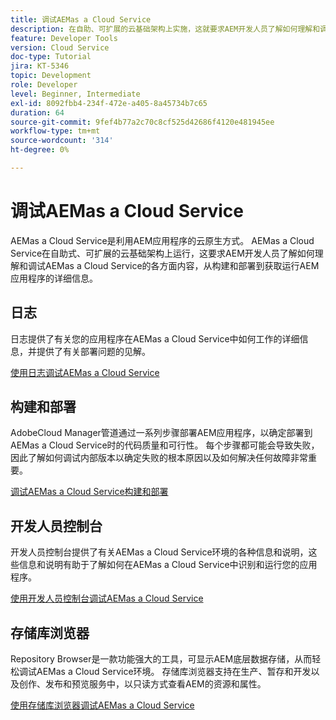 ```yaml
---
title: 调试AEMas a Cloud Service
description: 在自助、可扩展的云基础架构上实施，这就要求AEM开发人员了解如何理解和调试AEMas a Cloud Service的各个方面，从构建和部署到获取运行AEM应用程序的详细信息。
feature: Developer Tools
version: Cloud Service
doc-type: Tutorial
jira: KT-5346
topic: Development
role: Developer
level: Beginner, Intermediate
exl-id: 8092fbb4-234f-472e-a405-8a45734b7c65
duration: 64
source-git-commit: 9fef4b77a2c70c8cf525d42686f4120e481945ee
workflow-type: tm+mt
source-wordcount: '314'
ht-degree: 0%

---
```


# 调试AEMas a Cloud Service

AEMas a Cloud Service是利用AEM应用程序的云原生方式。 AEMas a Cloud Service在自助式、可扩展的云基础架构上运行，这要求AEM开发人员了解如何理解和调试AEMas a Cloud Service的各方面内容，从构建和部署到获取运行AEM应用程序的详细信息。

## 日志

日志提供了有关您的应用程序在AEMas a Cloud Service中如何工作的详细信息，并提供了有关部署问题的见解。

[使用日志调试AEMas a Cloud Service](./logs.md)

## 构建和部署

AdobeCloud Manager管道通过一系列步骤部署AEM应用程序，以确定部署到AEMas a Cloud Service时的代码质量和可行性。 每个步骤都可能会导致失败，因此了解如何调试内部版本以确定失败的根本原因以及如何解决任何故障非常重要。

[调试AEMas a Cloud Service构建和部署](./build-and-deployment.md)

## 开发人员控制台

开发人员控制台提供了有关AEMas a Cloud Service环境的各种信息和说明，这些信息和说明有助于了解如何在AEMas a Cloud Service中识别和运行您的应用程序。

[使用开发人员控制台调试AEMas a Cloud Service](./developer-console.md)

## 存储库浏览器

Repository Browser是一款功能强大的工具，可显示AEM底层数据存储，从而轻松调试AEMas a Cloud Service环境。 存储库浏览器支持在生产、暂存和开发以及创作、发布和预览服务中，以只读方式查看AEM的资源和属性。

[使用存储库浏览器调试AEMas a Cloud Service](./repository-browser.md)
